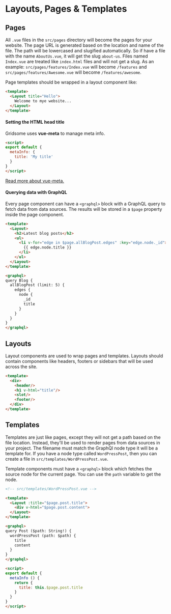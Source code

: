 # Layouts, Pages & Templates

## Pages

All `.vue` files in the `src/pages` directory will become the pages for your
website. The page URL is generated based on the location and name of the file.
The path will be lowercased and slugified automatically. So if have a file with
the name `AboutUs.vue`, it will get the slug `about-us`. Files named `Index.vue`
are treated like `index.html` files and will not get a slug. As an example:
`src/pages/features/Index.vue` will become `/features` and
`src/pages/features/Awesome.vue` will become `/features/awesome`.

Page templates should be wrapped in a layout component like:

```html
<template>
  <Layout title="Hello">
    Welcome to mye website...
  </Layout>
</template>
```

#### Setting the HTML head title

Gridsome uses **vue-meta** to manage meta info.

```html
<script>
export default {
  metaInfo: {
    title: 'My title'
  }
}
</script>
```

[Read more about vue-meta.](https://github.com/declandewet/vue-meta)

#### Querying data with GraphQL

Every page component can have a `<graphql>` block with a GraphQL query
to fetch data from data sources. The results will be stored in a
`$page` property inside the page component.

```html
<template>
  <Layout>
    <h2>Latest blog posts</h2>
    <ul>
      <li v-for="edge in $page.allBlogPost.edges" :key="edge.node._id">
        {{ edge.node.title }}
      </li>
    </ul>
  </Layout>
</template>

<graphql>
query Blog {
  allBlogPost (limit: 5) {
    edges {
      node {
        _id
        title
      }
    }
  }
}
</graphql>
```

## Layouts

Layout components are used to wrap pages and templates. Layouts should contain
components like headers, footers or sidebars that will be used across the site.

```html
<template>
  <div>
    <header/>
    <h1 v-html="title"/>
    <slot/>
    <footer/>
  </div>
</template>
```

## Templates

Templates are just like pages, except they will not get a path based on the file
location. Instead, they'll be used to render pages from data sources in your
project. The filename must match the GraphQl node type it will be a template
for. If you have a node type called `WordPressPost`, then you can create a file
in `src/templates/WordPressPost.vue`.

Template components must have a `<graphql>` block which fetches the source node
for the current page. You can use the `path` variable to get the node.

```html
<!-- src/templates/WordPressPost.vue -->

<template>
  <Layout :title="$page.post.title">
    <div v-html="$page.post.content">
  </Layout>
</template>

<graphql>
query Post ($path: String!) {
  wordPressPost (path: $path) {
    title
    content
  }
}
</graphql>

<script>
export default {
  metaInfo () {
    return {
      title: this.$page.post.title
    }
  }
}
</script>
```
